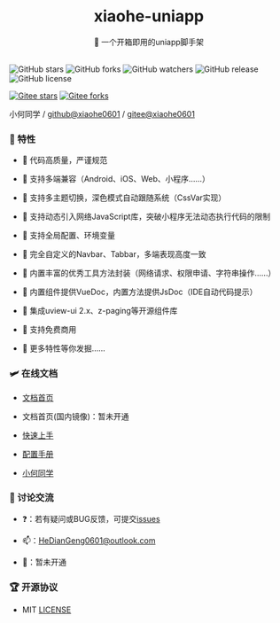 <div align="center">
  <h1>xiaohe-uniapp</h1>
  <span>🚀 一个开箱即用的uniapp脚手架</span>
</div>

<br>

![GitHub stars](https://img.shields.io/github/stars/xiaohe0601/xiaohe-uniapp?logo=GitHub&style=flat-square)
![GitHub forks](https://img.shields.io/github/forks/xiaohe0601/xiaohe-uniapp?logo=GitHub&style=flat-square)
![GitHub watchers](https://img.shields.io/github/watchers/xiaohe0601/xiaohe-uniapp?logo=GitHub&style=flat-square)
![GitHub release](https://img.shields.io/github/v/release/xiaohe0601/xiaohe-uniapp?logo=GitHub&style=flat-square)
![GitHub license](https://img.shields.io/github/license/xiaohe0601/xiaohe-uniapp?style=flat-square)

[![Gitee stars](https://gitee.com/xiaohe0601/xiaohe-uniapp/badge/star.svg?theme=dark)](https://gitee.com/xiaohe0601/xiaohe-uniapp/stargazers)
[![Gitee forks](https://gitee.com/xiaohe0601/xiaohe-uniapp/badge/fork.svg?theme=dark)](https://gitee.com/xiaohe0601/xiaohe-uniapp/members)

小何同学 / [github@xiaohe0601](https://github.com/xiaohe0601) / [gitee@xiaohe0601](https://gitee.com/xiaohe0601)

### 🎉 特性

- 🍔 代码高质量，严谨规范

- 🍚 支持多端兼容（Android、iOS、Web、小程序……）

- 🍖 支持多主题切换，深色模式自动跟随系统（CssVar实现）

- 🍜 支持动态引入网络JavaScript库，突破小程序无法动态执行代码的限制

- 🍙 支持全局配置、环境变量

- 🍟 完全自定义的Navbar、Tabbar，多端表现高度一致

- 🧀 内置丰富的优秀工具方法封装（网络请求、权限申请、字符串操作……）

- 🍳 内置组件提供VueDoc，内置方法提供JsDoc（IDE自动代码提示）

- 🍨 集成uview-ui 2.x、z-paging等开源组件库

- 🌭 支持免费商用

- 🥗 更多特性等你发掘……

### 🛩️ 在线文档

- [文档首页](https://xiaohe-uniapp.xiaohe.ink)

- 文档首页(国内镜像)：暂未开通

- [快速上手](https://xiaohe-uniapp.xiaohe.ink/guide/getting-started.html)

- [配置手册](https://xiaohe-uniapp.xiaohe.ink/config/global.html)

- [小何同学](https://xiaohe-uniapp.xiaohe.ink/about/xiaohe.html)

### 🐶 讨论交流

- ❓：若有疑问或BUG反馈，可提交[issues](https://github.com/xiaohe0601/xiaohe-uniapp/issues)

- 📫：[HeDianGeng0601@outlook.com](mailto:HeDianGeng0601@outlook.com)

- 🐧：暂未开通

### 🏆 开源协议

- MIT [LICENSE](./LICENSE)
